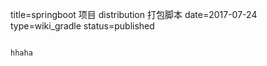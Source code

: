 title=springboot 项目 distribution 打包脚本
date=2017-07-24
type=wiki_gradle
status=published
~~~~~~

hhaha